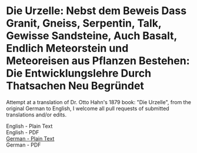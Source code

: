 # Die Urzelle: Nebst dem Beweis Dass Granit, Gneiss, Serpentin, Talk, Gewisse Sandsteine, Auch Basalt, Endlich Meteorstein und Meteoreisen aus Pflanzen Bestehen: Die Entwicklungslehre Durch Thatsachen Neu Begründet

Attempt at a translation of Dr. Otto Hahn's 1879 book: "Die Urzelle", from the original German to English, I welcome all pull requests of submitted translations and/or edits.

English - Plain Text  
English - PDF  
[German - Plain Text](full-text-german.md)  
German - PDF  
